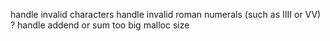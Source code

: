 handle invalid characters
handle invalid roman numerals (such as IIII or VV) ?
handle addend or sum too big
malloc size